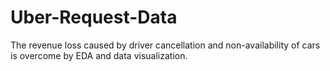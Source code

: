 # Uber-Request-Data
The revenue loss caused by driver cancellation and non-availability of cars is overcome by EDA and data visualization.
